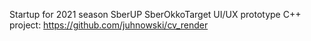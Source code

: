 Startup for 2021 season SberUP SberOkkoTarget
UI/UX prototype C++ project: https://github.com/juhnowski/cv_render